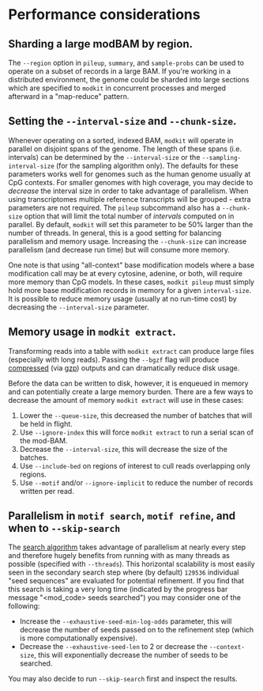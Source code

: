 # Performance considerations

## Sharding a large modBAM by region.

The `--region` option in `pileup`, `summary`, and `sample-probs` can be used to
operate on a subset of records in a large BAM. If you're working in a
distributed environment, the genome could be sharded into large sections which
are specified to `modkit` in concurrent processes and merged afterward in a
"map-reduce" pattern.

## Setting the `--interval-size` and `--chunk-size`.

Whenever operating on a sorted, indexed BAM, `modkit` will operate in parallel on disjoint spans of the genome.
The length of these spans (i.e. intervals) can be determined by the `--interval-size`  or the `--sampling-interval-size` (for the sampling algorithm only).
The defaults for these parameters works well for genomes such as the human genome usually at CpG contexts.
For smaller genomes with high coverage, you may decide to _decrease_ the interval size in order to take advantage of parallelism.
When using transcriptomes multiple reference transcripts will be grouped - extra parameters are not required.
The `pileup` subcommand also has a `--chunk-size` option that will limit the total number of _intervals_ computed on in parallel.
By default, `modkit` will set this parameter to be 50% larger than the number of threads.
In general, this is a good setting for balancing parallelism and memory usage.
Increasing the `--chunk-size` can increase parallelism (and decrease run time) but will consume more memory.

One note is that using "all-context" base modification models where a base modification call may be at every cytosine, adenine, or both, will require more memory than CpG models.
In these cases, `modkit pileup` must simply hold more base modification records in memory for a given `interval-size`.
It is possible to reduce memory usage (usually at no run-time cost) by decreasing the `--interval-size` parameter.

## Memory usage in `modkit extract`.

Transforming reads into a table with `modkit extract` can produce large files (especially with long reads).
Passing the `--bgzf` flag will produce [compressed](https://www.htslib.org/doc/bgzip.html) (via [gzp](https://docs.rs/gzp/latest/gzp/deflate/struct.Bgzf.html#)) outputs and can dramatically reduce disk usage.

Before the data can be written to disk, however, it is enqueued in memory and can potentially create a large memory burden.
There are a few ways to decrease the amount of memory `modkit extract` will use in these cases:
1. Lower the `--queue-size`, this decreased the number of batches that will be held in flight.
2. Use `--ignore-index` this will force `modkit extract` to run a serial scan of the mod-BAM.
3. Decrease the `--interval-size`, this will decrease the size of the batches.
4. Use `--include-bed` on regions of interest to cull reads overlapping only regions.
5. Use `--motif` and/or `--ignore-implicit` to reduce the number of records written per read.


## Parallelism in `motif search`, `motif refine`, and when to `--skip-search`
The [search algorithm](./intro_find_motifs.md#simple-description-of-the-search-algorithm) takes advantage of parallelism at nearly every step and therefore hugely benefits from running with as many threads as possible (specified with `--threads`).
This horizontal scalability is most easily seen in the secondary search step where (by default) `129536` individual "seed sequences" are evaluated for potential refinement.
If you find that this search is taking a very long time (indicated by the progress bar message "<mod_code> seeds searched") you may consider one of the following:

- Increase the `--exhaustive-seed-min-log-odds` parameter, this will decrease the number of seeds passed on to the refinement step (which is more computationally expensive).
- Decrease the `--exhaustive-seed-len` to 2 or decrease the `--context-size`, this will exponentially decrease the number of seeds to be searched.

You may also decide to run `--skip-search` first and inspect the results.


